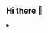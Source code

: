 ## Hi there 👋

<details>
  <summary></summary>
  El psy congroo
  Eloim Essaim Eloim Essaim
  Metatron Ratziel Zaphkiel Zadkiel Camael Michael Haniel Raphael Gabriel Sandalphon
  Vanishment This World
  ciao hello
</details>

<!--
**nkufree/nkufree** is a ✨ _special_ ✨ repository because its `README.md` (this file) appears on your GitHub profile.

Here are some ideas to get you started:

- 🔭 I’m currently working on ...
- 🌱 I’m currently learning ...
- 👯 I’m looking to collaborate on ...
- 🤔 I’m looking for help with ...
- 💬 Ask me about ...
- 📫 How to reach me: ...
- 😄 Pronouns: ...
- ⚡ Fun fact: ...
-->
